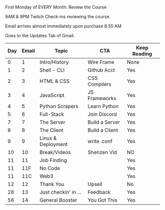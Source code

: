 First Monday of EVERY Month: Review the Course

9AM & 9PM Twitch Check-ins reviewing the course.

Email arrives almost immediately upon purchase 8:55 AM

Goes to the Updates Tab of Gmail.

| Day  | Email  | Topic | CTA | Keep Reading |
|------|--------|-------|--------|--------|
| 0 | 1 | Intro/History | Wire Frame | None |
| 1 | 2 | Shell - CLI | Github Acct |  Yes |
| 2 | 3 | HTML & CSS | CSS Compilers | Yes |
| 3 | 4 | JavaScript | JS Frameworks | Yes |
| 4 | 5 | Python Scrapers | Learn Python | Yes |
| 5 | 6 | Full-Stack | Join Discord | Yes |
| 7 | 7 | The Server | Build a Server | Yes |
| 8 | 8 | The Client | Build a Client | Yes |
| 9 | 9 | Linux & Deployment | write .conf | Yes |
| 10 | 10 | Break/Videos | Shenzen Vid | NO |
| 11 | 11 | Job Finding |  | Yes |
| 11 | 11F | No Code |  | Yes |
| 11 | 11C | Web3 |  | Yes |
| 12 | 12 | Thank You | Upsell | No |
| 28 | 13 | Just checkin' in ...  | Feedback | Yes |
| 56 | 14 | General Booster | You Got This | Yes |

